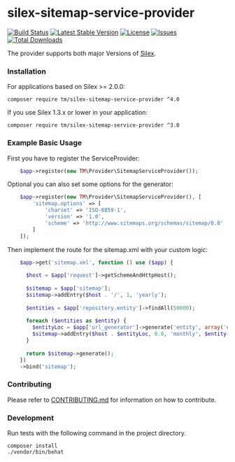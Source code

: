 silex-sitemap-service-provider
==============================
[![Build Status](https://travis-ci.org/tommy-muehle/silex-sitemap-service-provider.svg?branch=master)](https://travis-ci.org/tommy-muehle/silex-sitemap-service-provider)
[![Latest Stable Version](https://poser.pugx.org/tm/silex-sitemap-service-provider/v/stable)](https://packagist.org/packages/tm/silex-sitemap-service-provider)
[![License](https://poser.pugx.org/tm/silex-sitemap-service-provider/license)](https://packagist.org/packages/tm/silex-sitemap-service-provider)
[![Issues](https://img.shields.io/github/issues/tommy-muehle/silex-sitemap-service-provider.svg)](https://github.com/tommy-muehle/silex-sitemap-service-provider/issues)
[![Total Downloads](https://poser.pugx.org/tm/silex-sitemap-service-provider/downloads)](https://packagist.org/packages/tm/silex-sitemap-service-provider)

The provider supports both major Versions of [Silex](http://silex.sensiolabs.org/).

### Installation

For applications based on Silex >= 2.0.0:

```
composer require tm/silex-sitemap-service-provider ^4.0
```

If you use Silex 1.3.x or lower in your application:

```
composer require tm/silex-sitemap-service-provider ^3.0
```

### Example Basic Usage

First you have to register the ServiceProvider:
```php
    $app->register(new TM\Provider\SitemapServiceProvider());
```

Optional you can also set some options for the generator:
```php
    $app->register(new TM\Provider\SitemapServiceProvider(), [
        'sitemap.options' => [
            'charset' => 'ISO-8859-1',
            'version' => '1.0',
            'scheme' => 'http://www.sitemaps.org/schemas/sitemap/0.8'
        ]
    ]);
```

Then implement the route for the sitemap.xml with your custom logic:
```php
    $app->get('sitemap.xml', function () use ($app) {
  
      $host = $app['request']->getSchemeAndHttpHost();
      
      $sitemap = $app['sitemap'];
      $sitemap->addEntry($host . '/', 1, 'yearly');
      
      $entities = $app['repository.entity']->findAll(50000);
  
      foreach ($entities as $entity) {
        $entityLoc = $app['url_generator']->generate('entity', array('entity' => $entity->getId()));
        $sitemap->addEntry($host . $entityLoc, 0.8, 'monthly', $entity->getLastModified());
      }
  
      return $sitemap->generate();
    })
    ->bind('sitemap');
```

### Contributing

Please refer to [CONTRIBUTING.md](CONTRIBUTING.md) for information on how to contribute.

### Development

Run tests with the following command in the project directory.

```
composer install
./vendor/bin/behat 
```
